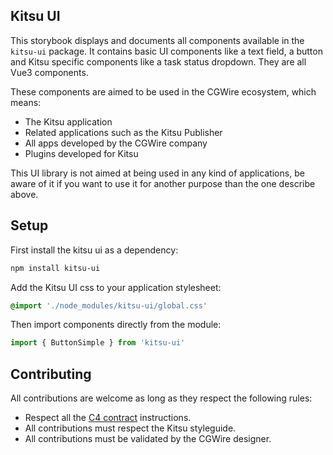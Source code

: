 ## Kitsu UI

This storybook displays and documents all components available in the
`kitsu-ui` package. It contains basic UI components like a text field, a
button and Kitsu specific components like a task status dropdown. They are
all Vue3 components.

These components are aimed to be used in the CGWire ecosystem, which means:

* The Kitsu application
* Related applications such as the Kitsu Publisher
* All apps developed by the CGWire company
* Plugins developed for Kitsu

This UI library is not aimed at being used in any kind of applications, be
aware of it if you want to use it for another purpose than the one describe
above.

## Setup

First install the kitsu ui as a dependency:

```bash
npm install kitsu-ui
```

Add the Kitsu UI css to your application stylesheet:

```css
@import './node_modules/kitsu-ui/global.css'
```

Then import components directly from the module:

```js
import { ButtonSimple } from 'kitsu-ui'
```

## Contributing

All contributions are welcome as long as they respect the following rules:

* Respect all the [C4 contract](https://rfc.zeromq.org/spec/42/) instructions.
* All contributions must respect the Kitsu styleguide.
* All contributions must be validated by the CGWire designer.
